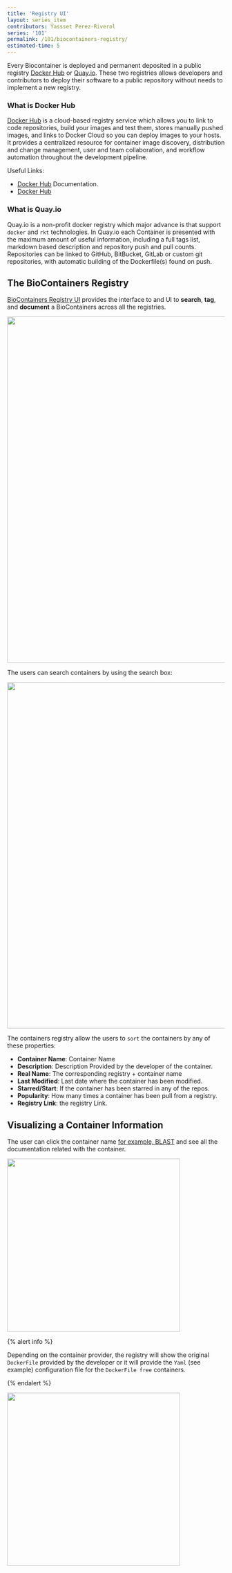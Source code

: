 ```yaml
---
title: 'Registry UI'
layout: series_item
contributors: Yassset Perez-Riverol
series: '101'
permalink: /101/biocontainers-registry/
estimated-time: 5
---
```


Every Biocontainer is deployed and permanent deposited in a public registry [Docker Hub](http://hub.docker.com) or [Quay.io](quay.io). These two registries allows developers and contributors 
to deploy their software to a public repository without needs to implement a new registry. 

### What is Docker Hub 

[Docker Hub](https://docs.docker.com/docker-hub/) is a cloud-based registry service which allows you to link to code repositories, build your images and test them, stores manually pushed images,
and links to Docker Cloud so you can deploy images to your hosts. It provides a centralized resource for container image discovery, distribution and change management,
user and team collaboration, and workflow automation throughout the development pipeline.
 
Useful Links: 

- [Docker Hub](https://docs.docker.com/docker-hub/) Documentation. 
- [Docker Hub](https://hub.docker.com/)
  
### What is Quay.io 


Quay.io is a non-profit docker registry which major advance is that support `docker` and `rkt` technologies. In Quay.io each Container is presented with the maximum amount of useful information, including a full tags list, markdown based 
description and repository push and pull counts. Repositories can be linked to GitHub, BitBucket, GitLab or custom git repositories, with automatic building of the Dockerfile(s) found on push.


## The BioContainers Registry

[BioContainers Registry UI](http://biocontainers.pro/registry/) provides the interface to and UI to **search**, **tag**, and **document** a BioContainers across all the registries.

 
<img class="splashIcon" src="{{ site.baseurl}}img/series/101/registry.png" width="800px">      

The users can search containers by using the search box: 


<img class="splashIcon" src="{{ site.baseurl}}img/series/101/search.png" width="800px">  


                                                                                                                                                 
The containers registry allow the users to `sort` the containers by any of these properties: 
  
- **Container Name**: Container Name  
- **Description**: Description Provided by the developer of the container.  
- **Real Name**: The corresponding registry + container name 
- **Last Modified**: Last date where the container has been modified.
- **Starred/Start**: If the container has been starred in any of the repos. 
- **Popularity**: How many times a container has been pull from a registry. 
- **Registry Link**: the registry Link. 

## Visualizing a Container Information

The user can click the container name [for example, BLAST](/101/running-example/) and see all the documentation related with the container. 

<img class="splashIcon" src="{{ site.baseurl}}img/series/101/blast.png" width="400px">  

{% alert info %}
 
Depending on the container provider, the registry will show the original `DockerFile` provided by the developer or it will provide the `Yaml` (see example) configuration file for the `DockerFile free`
containers. 

{% endalert %} 

<img class="splashIcon" src="{{ site.baseurl}}img/series/101/bedtools.png" width="400px">  

                                                                                                                                                                                                                                                                                                                       
